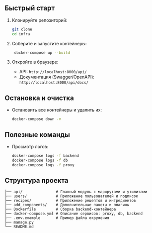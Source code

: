 ## Быстрый старт

1. Клонируйте репозиторий:

   ```bash
   git clone 
   cd infra
   ```

2. Соберите и запустите контейнеры:

   ```bash
    docker-compose up --build
   ```

3. Откройте в браузере:

   * API: `http://localhost:8000/api/`
   * Документация (Swagger/OpenAPI): `http://localhost:8000/api/docs/`

## Остановка и очистка

* Остановить все контейнеры и удалить их:

  ```bash
  docker-compose down -v
  ```


## Полезные команды

* Просмотр логов:

  ```bash
  docker-compose logs -f backend
  docker-compose logs -f db
  docker-compose logs -f proxy
  ```


## Структура проекта

```
├── api/               # Главный модуль с маршрутами и утилитами
├── users/             # Приложение пользователей и подписок
├── recipes/           # Приложение рецептов и ингредиентов
├── add_components/    # Дополнительные пакеты и плагины
├── Dockerfile         # Сборка backend-контейнера
├── docker-compose.yml # Описание сервисов: proxy, db, backend
├── .env.example       # Пример файла окружения
├── manage.py
└── README.md
```

